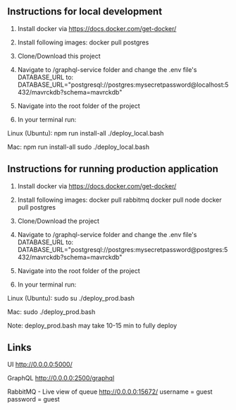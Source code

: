 
## Instructions for local development
1) Install docker via https://docs.docker.com/get-docker/

2) Install following images:
docker pull postgres

3) Clone/Download this project

4) Navigate to /graphql-service folder and change the .env file's DATABASE_URL to:
DATABASE_URL="postgresql://postgres:mysecretpassword@localhost:5432/mavrckdb?schema=mavrckdb"

5) Navigate into the root folder of the project

6) In your terminal run:

Linux (Ubuntu):
    npm run install-all
    ./deploy_local.bash

Mac:
    npm run install-all
    sudo ./deploy_local.bash


## Instructions for running production application

1) Install docker via https://docs.docker.com/get-docker/

2) Install following images:
docker pull rabbitmq
docker pull node
docker pull postgres

3) Clone/Download the project

4) Navigate to /graphql-service folder and change the .env file's DATABASE_URL to:
DATABASE_URL="postgresql://postgres:mysecretpassword@postgres:5432/mavrckdb?schema=mavrckdb"

5) Navigate into the root folder of the project

6) In your terminal run:

Linux (Ubuntu):
    sudo su
    ./deploy_prod.bash

Mac:
    sudo ./deploy_prod.bash

Note: deploy_prod.bash may take 10-15 min to fully deploy

## Links
UI
http://0.0.0.0:5000/

GraphQL
http://0.0.0.0:2500/graphql

RabbitMQ - Live view of queue
http://0.0.0.0:15672/
username = guest
password = guest


